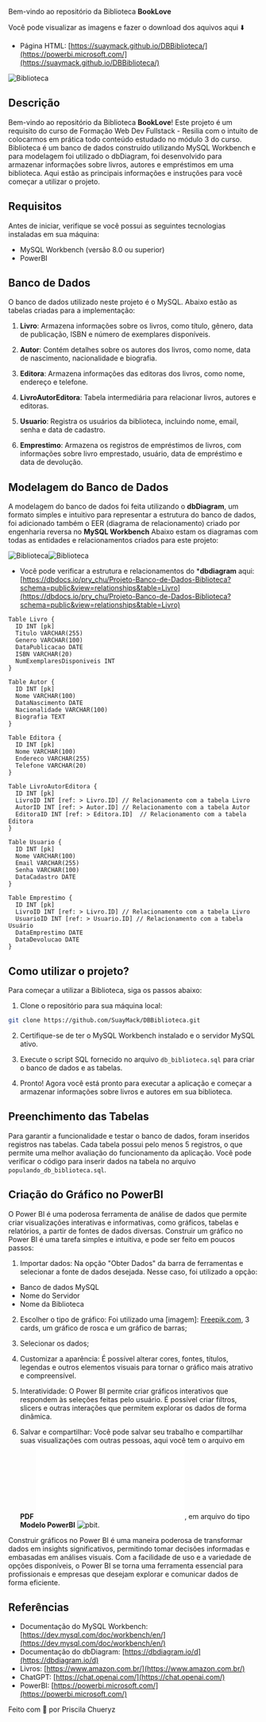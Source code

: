 Bem-vindo ao repositório da Biblioteca **BookLove**

Você pode visualizar as imagens e fazer o download dos aquivos aqui ⬇️
- Página HTML: [https://suaymack.github.io/DBBiblioteca/](https://powerbi.microsoft.com/](https://suaymack.github.io/DBBiblioteca/)

![Biblioteca](./img/grafico_powerBI.png)

## Descrição

Bem-vindo ao repositório da Biblioteca **BookLove**! Este projeto é um requisito do curso de Formação Web Dev Fullstack - Resilia com o intuito de colocarmos em prática todo conteúdo estudado no módulo 3 do curso.
Biblioteca é um banco de dados construído utilizando MySQL Workbench e para modelagem foi utilizado o dbDiagram, foi desenvolvido para armazenar informações sobre livros, autores e empréstimos em uma biblioteca. Aqui estão as principais informações e instruções para você começar a utilizar o projeto.

## Requisitos

Antes de iniciar, verifique se você possui as seguintes tecnologias instaladas em sua máquina:

- MySQL Workbench (versão 8.0 ou superior)
- PowerBI

## Banco de Dados

O banco de dados utilizado neste projeto é o MySQL. Abaixo estão as tabelas criadas para a implementação:

1. **Livro**: Armazena informações sobre os livros, como título, gênero, data de publicação, ISBN e número de exemplares disponíveis.

2. **Autor**: Contém detalhes sobre os autores dos livros, como nome, data de nascimento, nacionalidade e biografia.

3. **Editora**: Armazena informações das editoras dos livros, como nome, endereço e telefone.

4. **LivroAutorEditora**: Tabela intermediária para relacionar livros, autores e editoras.

5. **Usuario**: Registra os usuários da biblioteca, incluindo nome, email, senha e data de cadastro.

6. **Emprestimo**: Armazena os registros de empréstimos de livros, com informações sobre livro emprestado, usuário, data de empréstimo e data de devolução.

## Modelagem do Banco de Dados

A modelagem do banco de dados foi feita utilizando o **dbDiagram**, um formato simples e intuitivo para representar a estrutura do banco de dados, foi adicionado também o EER (diagrama de relacionamento) criado por engenharia reversa no **MySQL Workbench** Abaixo estam os diagramas com todas as entidades e relacionamentos criados para este projeto:

![Biblioteca](./img/modelagem_dbDiagram.png)![Biblioteca](./img/diagrama_relacionamento.png)

- Você pode verificar a estrutura e relacionamentos do ***dbdiagram** aqui: [https://dbdocs.io/pry_chu/Projeto-Banco-de-Dados-Biblioteca?schema=public&view=relationships&table=Livro](https://dbdocs.io/pry_chu/Projeto-Banco-de-Dados-Biblioteca?schema=public&view=relationships&table=Livro)

```
Table Livro {
  ID INT [pk]
  Titulo VARCHAR(255)
  Genero VARCHAR(100)
  DataPublicacao DATE
  ISBN VARCHAR(20)
  NumExemplaresDisponiveis INT
}

Table Autor {
  ID INT [pk]
  Nome VARCHAR(100)
  DataNascimento DATE
  Nacionalidade VARCHAR(100)
  Biografia TEXT
}

Table Editora {
  ID INT [pk]
  Nome VARCHAR(100)
  Endereco VARCHAR(255)
  Telefone VARCHAR(20)
}

Table LivroAutorEditora {
  ID INT [pk]
  LivroID INT [ref: > Livro.ID] // Relacionamento com a tabela Livro
  AutorID INT [ref: > Autor.ID] // Relacionamento com a tabela Autor
  EditoraID INT [ref: > Editora.ID]  // Relacionamento com a tabela Editora
}

Table Usuario {
  ID INT [pk]
  Nome VARCHAR(100)
  Email VARCHAR(255)
  Senha VARCHAR(100)
  DataCadastro DATE
}

Table Emprestimo {
  ID INT [pk]
  LivroID INT [ref: > Livro.ID] // Relacionamento com a tabela Livro
  UsuarioID INT [ref: > Usuario.ID] // Relacionamento com a tabela Usuário
  DataEmprestimo DATE
  DataDevolucao DATE
}
```
## Como utilizar o projeto?

Para começar a utilizar a Biblioteca, siga os passos abaixo:

1. Clone o repositório para sua máquina local:
```bash
git clone https://github.com/SuayMack/DBBiblioteca.git
```

2. Certifique-se de ter o MySQL Workbench instalado e o servidor MySQL ativo.

3. Execute o script SQL fornecido no arquivo `db_biblioteca.sql` para criar o banco de dados e as tabelas.

4. Pronto! Agora você está pronto para executar a aplicação e começar a armazenar informações sobre livros e autores em sua biblioteca.

## Preenchimento das Tabelas

Para garantir a funcionalidade e testar o banco de dados, foram inseridos registros nas tabelas. Cada tabela possui pelo menos 5 registros, o que permite uma melhor avaliação do funcionamento da aplicação.
Você pode verificar o código para inserir dados na tabela no arquivo `populando_db_biblioteca.sql`.

## Criação do Gráfico no PowerBI

O Power BI é uma poderosa ferramenta de análise de dados que permite criar visualizações interativas e informativas, como gráficos, tabelas e relatórios, a partir de fontes de dados diversas. Construir um gráfico no Power BI é uma tarefa simples e intuitiva, e pode ser feito em poucos passos:

1. Importar dados: Na opção "Obter Dados" da barra de ferramentas e selecionar a fonte de dados desejada. Nesse caso, foi utilizado a opção:

  - Banco de dados MySQL
  - Nome do Servidor
  - Nome da Biblioteca

2. Escolher o tipo de gráfico: Foi utilizado uma [imagem]: [Freepik.com](Freepik.com), 3 cards, um gráfico de rosca e um gráfico de barras;

3. Selecionar os dados;

4. Customizar a aparência: É possível alterar cores, fontes, títulos, legendas e outros elementos visuais para tornar o gráfico mais atrativo e compreensível.

5. Interatividade: O Power BI permite criar gráficos interativos que respondem às seleções feitas pelo usuário. É possível criar filtros, slicers e outras interações que permitem explorar os dados de forma dinâmica.

6. Salvar e compartilhar: Você pode salvar seu trabalho e compartilhar suas visualizações com outras pessoas, aqui você tem o arquivo em **PDF** ![PDF](./pdf/grafico_biblioteca.pdf), em arquivo do tipo **Modelo PowerBI** ![pbit](./powerBI/grafico_biblioteca.pbit).

Construir gráficos no Power BI é uma maneira poderosa de transformar dados em insights significativos, permitindo tomar decisões informadas e embasadas em análises visuais. Com a facilidade de uso e a variedade de opções disponíveis, o Power BI se torna uma ferramenta essencial para profissionais e empresas que desejam explorar e comunicar dados de forma eficiente.

## Referências

- Documentação do MySQL Workbench: [https://dev.mysql.com/doc/workbench/en/](https://dev.mysql.com/doc/workbench/en/)
- Documentação do dbDiagram: [https://dbdiagram.io/d](https://dbdiagram.io/d)
- Livros: [https://www.amazon.com.br/](https://www.amazon.com.br/)
- ChatGPT: [https://chat.openai.com/](https://chat.openai.com/)
- PowerBI: [https://powerbi.microsoft.com/](https://powerbi.microsoft.com/)

Feito com 💜 por Priscila Chueryz
